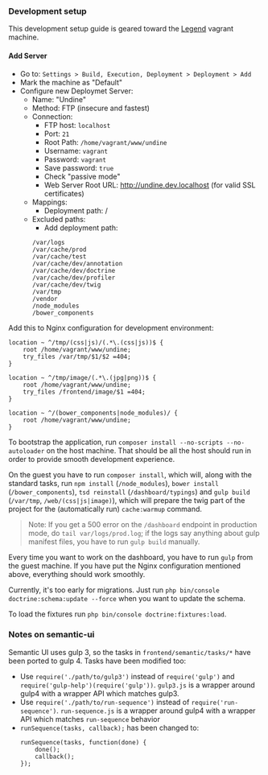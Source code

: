 ### Development setup

This development setup guide is geared toward the [Legend](https://github.com/Briareos/Legend) vagrant machine.

#### Add Server

- Go to: `Settings > Build, Execution, Deployment > Deployment > Add`
- Mark the machine as "Default"
- Configure new Deploymet Server:
    - Name: "Undine"
    - Method: FTP (insecure and fastest)
    - Connection:
        - FTP host: `localhost`
        - Port: `21`
    	- Root Path: `/home/vagrant/www/undine`
    	- Username: `vagrant`
    	- Password: `vagrant`
    	- Save password: `true`
    	- Check "passive mode"
    	- Web Server Root URL: http://undine.dev.localhost (for valid SSL certificates)
    - Mappings:
    	- Deployment path: /
    - Excluded paths:
    	- Add deployment path:
    	```
    	/var/logs
    	/var/cache/prod
    	/var/cache/test
    	/var/cache/dev/annotation
    	/var/cache/dev/doctrine
    	/var/cache/dev/profiler
    	/var/cache/dev/twig
    	/var/tmp
    	/vendor
    	/node_modules
    	/bower_components
    	```

Add this to Nginx configuration for development environment:

    location ~ ^/tmp/(css|js)/(.*\.(css|js))$ {
        root /home/vagrant/www/undine;
        try_files /var/tmp/$1/$2 =404;
    }

    location ~ ^/tmp/image/(.*\.(jpg|png))$ {
        root /home/vagrant/www/undine;
        try_files /frontend/image/$1 =404;
    }

    location ~ ^/(bower_components|node_modules)/ {
        root /home/vagrant/www/undine;
    }

To bootstrap the application, run `composer install --no-scripts --no-autoloader` on the host machine.
That should be all the host should run in order to provide smooth development experience.

On the guest you have to run `composer install`, which will, along with the standard tasks, run `npm install`
(`/node_modules`), `bower install` (`/bower_components`), `tsd reinstall` (`/dashboard/typings`)
and `gulp build` (`/var/tmp`, `/web/(css|js|image)`), which will prepare the twig part of the project for
the (automatically run) `cache:warmup` command.

>Note: If you get a 500 error on the `/dashboard` endpoint in production mode, do `tail var/logs/prod.log`; if the
logs say anything about gulp manifest files, you have to run `gulp build` manually.

Every time you want to work on the dashboard, you have to run `gulp` from the guest machine. If you have put the Nginx
configuration mentioned above, everything should work smoothly.

Currently, it's too early for migrations. Just run `php bin/console doctrine:schema:update --force` when you want to
update the schema.

To load the fixtures run `php bin/console doctrine:fixtures:load`.

### Notes on semantic-ui

Semantic UI uses gulp 3, so the tasks in `frontend/semantic/tasks/*` have been ported to gulp 4. Tasks have been modified too:

- Use `require('./path/to/gulp3')` instead of `require('gulp')` and `require('gulp-help')(require('gulp'))`. `gulp3.js` is a wrapper around gulp4 with a wrapper API which matches gulp3.
- Use `require('./path/to/run-sequence')` instead of `require('run-sequence')`. `run-sequence.js` is a wrapper around gulp4 with a wrapper API which matches `run-sequence` behavior
- `runSequence(tasks, callback);` has been changed to:
	```
	runSequence(tasks, function(done) {
		done();
		callback();
	});
	```
